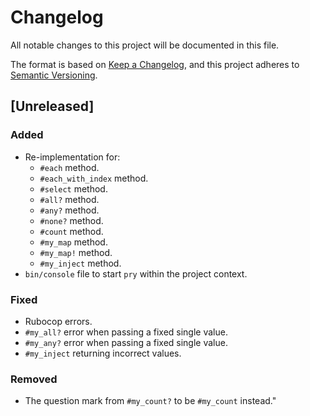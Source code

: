 # Changelog
All notable changes to this project will be documented in this file.

The format is based on [Keep a Changelog](https://keepachangelog.com/en/1.0.0/),
and this project adheres to [Semantic Versioning](https://semver.org/spec/v2.0.0.html).

## [Unreleased]

### Added
- Re-implementation for:
    - `#each` method.
    - `#each_with_index` method.
    - `#select` method.
    - `#all?` method.
    - `#any?` method.
    - `#none?` method.
    - `#count` method.
    - `#my_map` method.
    - `#my_map!` method.
    - `#my_inject` method.
- `bin/console` file to start `pry` within the project context.

### Fixed
- Rubocop errors.
- `#my_all?` error when passing a fixed single value.
- `#my_any?` error when passing a fixed single value.
- `#my_inject` returning incorrect values.

### Removed
- The question mark from `#my_count?` to be `#my_count` instead."
